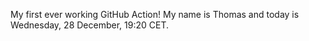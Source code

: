 My first ever working GitHub Action!
My name is Thomas and today is Wednesday, 28 December, 19:20 CET. 

